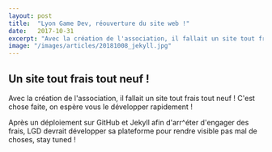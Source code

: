 ```yaml
---
layout: post
title:  "Lyon Game Dev, réouverture du site web !"
date:   2017-10-31
excerpt: "Avec la création de l'association, il fallait un site tout frais tout neuf ! C'est chose faite, on espère..."
image: "/images/articles/20181008_jekyll.jpg"
---
```


## Un site tout frais tout neuf !
Avec la création de l'association, il fallait un site tout frais tout neuf ! 
C'est chose faite, on espère vous le développer rapidement !

Après un déploiement sur GitHub et Jekyll afin d'arr^éter d'engager des frais, LGD devrait développer sa plateforme pour rendre visible pas mal de choses, stay tuned !